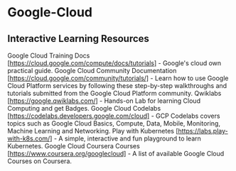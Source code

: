 # Google-Cloud

## Interactive Learning Resources

Google Cloud Training Docs [https://cloud.google.com/compute/docs/tutorials] - Google's cloud own practical guide.
Google Cloud Community Documentation [https://cloud.google.com/community/tutorials/] - Learn how to use Google Cloud Platform services by following these step-by-step walkthroughs and tutorials submitted from the Google Cloud Platform community.
Qwiklabs [https://google.qwiklabs.com/] - Hands-on Lab for learning Cloud Computing and get Badges.
Google Cloud Codelabs [https://codelabs.developers.google.com/cloud] - GCP Codelabs covers topics such as Google Cloud Basics, Compute, Data, Mobile, Monitoring, Machine Learning and Networking.
Play with Kubernetes [https://labs.play-with-k8s.com/] - A simple, interactive and fun playground to learn Kubernetes.
Google Cloud Coursera Courses [https://www.coursera.org/googlecloud] - A list of available Google Cloud Courses on Coursera.
